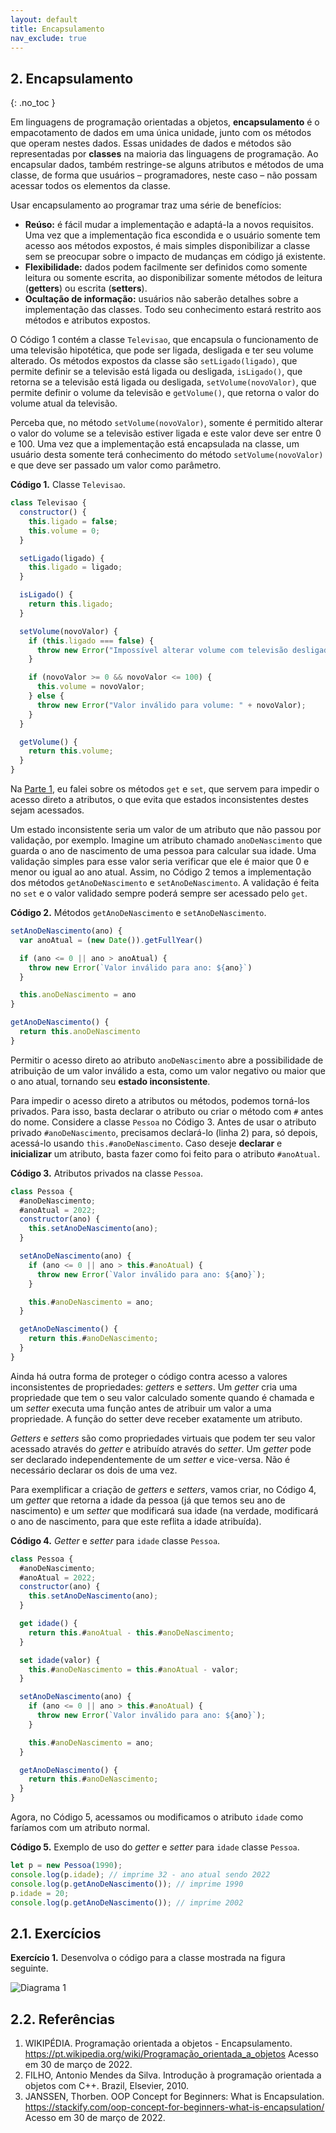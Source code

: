 ```yaml
---
layout: default
title: Encapsulamento
nav_exclude: true
---
```


## 2. Encapsulamento

{: .no_toc }

Em linguagens de programação orientadas a objetos, **encapsulamento** é o empacotamento de dados em uma única unidade, junto com os métodos que operam nestes dados. Essas unidades de dados e métodos são representadas por **classes** na maioria das linguagens de programação. Ao encapsular dados, também restringe-se alguns atributos e métodos de uma classe, de forma que usuários – programadores, neste caso – não possam acessar todos os elementos da classe.

Usar encapsulamento ao programar traz uma série de benefícios:

- **Reúso:** é fácil mudar a implementação e adaptá-la a novos requisitos. Uma vez que a implementação fica escondida e o usuário somente tem acesso aos métodos expostos, é mais simples disponibilizar a classe sem se preocupar sobre o impacto de mudanças em código já existente.
- **Flexibilidade:** dados podem facilmente ser definidos como somente leitura ou somente escrita, ao disponibilizar somente métodos de leitura (**getters**) ou escrita (**setters**).
- **Ocultação de informação:** usuários não saberão detalhes sobre a implementação das classes. Todo seu conhecimento estará restrito aos métodos e atributos expostos.

O Código 1 contém a classe `Televisao`, que encapsula o funcionamento de uma televisão hipotética, que pode ser ligada, desligada e ter seu volume alterado. Os métodos expostos da classe são `setLigado(ligado)`, que permite definir se a televisão está ligada ou desligada, `isLigado()`, que retorna se a televisão está ligada ou desligada, `setVolume(novoValor)`, que permite definir o volume da televisão e `getVolume()`, que retorna o valor do volume atual da televisão.

Perceba que, no método `setVolume(novoValor)`, somente é permitido alterar o valor do volume se a televisão estiver ligada e este valor deve ser entre 0 e 100. Uma vez que a implementação está encapsulada na classe, um usuário desta somente terá conhecimento do método `setVolume(novoValor)` e que deve ser passado um valor como parâmetro.

**Código 1.** Classe `Televisao`.

```javascript
class Televisao {
  constructor() {
    this.ligado = false;
    this.volume = 0;
  }

  setLigado(ligado) {
    this.ligado = ligado;
  }

  isLigado() {
    return this.ligado;
  }

  setVolume(novoValor) {
    if (this.ligado === false) {
      throw new Error("Impossível alterar volume com televisão desligada.");
    }

    if (novoValor >= 0 && novoValor <= 100) {
      this.volume = novoValor;
    } else {
      throw new Error("Valor inválido para volume: " + novoValor);
    }
  }

  getVolume() {
    return this.volume;
  }
}
```

Na [Parte 1](/content/poo/1-introducao.html), eu falei sobre os métodos `get` e `set`, que servem para impedir o acesso direto a atributos, o que evita que estados inconsistentes destes sejam acessados.

Um estado inconsistente seria um valor de um atributo que não passou por validação, por exemplo. Imagine um atributo chamado `anoDeNascimento` que guarda o ano de nascimento de uma pessoa para calcular sua idade. Uma validação simples para esse valor seria verificar que ele é maior que 0 e menor ou igual ao ano atual. Assim, no Código 2 temos a implementação dos métodos `getAnoDeNascimento` e `setAnoDeNascimento`. A validação é feita no `set` e o valor validado sempre poderá sempre ser acessado pelo `get`.

**Código 2.** Métodos `getAnoDeNascimento` e `setAnoDeNascimento`.

```javascript
setAnoDeNascimento(ano) {
  var anoAtual = (new Date()).getFullYear()

  if (ano <= 0 || ano > anoAtual) {
    throw new Error(`Valor inválido para ano: ${ano}`)
  }

  this.anoDeNascimento = ano
}

getAnoDeNascimento() {
  return this.anoDeNascimento
}
```

Permitir o acesso direto ao atributo `anoDeNascimento` abre a possibilidade de atribuição de um valor inválido a esta, como um valor negativo ou maior que o ano atual, tornando seu **estado inconsistente**.

Para impedir o acesso direto a atributos ou métodos, podemos torná-los privados. Para isso, basta declarar o atributo ou criar o método com `#` antes do nome. Considere a classe `Pessoa` no Código 3. Antes de usar o atributo privado `#anoDeNascimento`, precisamos declará-lo (linha 2) para, só depois, acessá-lo usando `this.#anoDeNascimento`. Caso deseje **declarar** e **inicializar** um atributo, basta fazer como foi feito para o atributo `#anoAtual`.

**Código 3.** Atributos privados na classe `Pessoa`.

```javascript
class Pessoa {
  #anoDeNascimento;
  #anoAtual = 2022;
  constructor(ano) {
    this.setAnoDeNascimento(ano);
  }

  setAnoDeNascimento(ano) {
    if (ano <= 0 || ano > this.#anoAtual) {
      throw new Error(`Valor inválido para ano: ${ano}`);
    }

    this.#anoDeNascimento = ano;
  }

  getAnoDeNascimento() {
    return this.#anoDeNascimento;
  }
}
```

Ainda há outra forma de proteger o código contra acesso a valores inconsistentes de propriedades: _getters_ e _setters_. Um _getter_ cria uma propriedade que tem o seu valor calculado somente quando é chamada e um _setter_ executa uma função antes de atribuir um valor a uma propriedade. A função do setter deve receber exatamente um atributo.

_Getters_ e _setters_ são como propriedades virtuais que podem ter seu valor acessado através do _getter_ e atribuído através do _setter_. Um _getter_ pode ser declarado independentemente de um _setter_ e vice-versa. Não é necessário declarar os dois de uma vez.

Para exemplificar a criação de _getters_ e _setters_, vamos criar, no Código 4, um _getter_ que retorna a idade da pessoa (já que temos seu ano de nascimento) e um _setter_ que modificará sua idade (na verdade, modificará o ano de nascimento, para que este reflita a idade atribuída).

**Código 4.** _Getter_ e _setter_ para `idade` classe `Pessoa`.

```javascript
class Pessoa {
  #anoDeNascimento;
  #anoAtual = 2022;
  constructor(ano) {
    this.setAnoDeNascimento(ano);
  }

  get idade() {
    return this.#anoAtual - this.#anoDeNascimento;
  }

  set idade(valor) {
    this.#anoDeNascimento = this.#anoAtual - valor;
  }

  setAnoDeNascimento(ano) {
    if (ano <= 0 || ano > this.#anoAtual) {
      throw new Error(`Valor inválido para ano: ${ano}`);
    }

    this.#anoDeNascimento = ano;
  }

  getAnoDeNascimento() {
    return this.#anoDeNascimento;
  }
}
```

Agora, no Código 5, acessamos ou modificamos o atributo `idade` como faríamos com um atributo normal.

**Código 5.** Exemplo de uso do _getter_ e _setter_ para `idade` classe `Pessoa`.

```javascript
let p = new Pessoa(1990);
console.log(p.idade); // imprime 32 - ano atual sendo 2022
console.log(p.getAnoDeNascimento()); // imprime 1990
p.idade = 20;
console.log(p.getAnoDeNascimento()); // imprime 2002
```

## 2.1. Exercícios

**Exercício 1.** Desenvolva o código para a classe mostrada na figura seguinte.

![Diagrama 1](/content/images/classe6.svg "Diagrama 1")

## 2.2. Referências

1. WIKIPÉDIA. Programação orientada a objetos - Encapsulamento. <https://pt.wikipedia.org/wiki/Programação_orientada_a_objetos> Acesso em 30 de março de 2022.
2. FILHO, Antonio Mendes da Silva. Introdução à programação orientada a objetos com C++. Brazil, Elsevier, 2010.
3. JANSSEN, Thorben. OOP Concept for Beginners: What is Encapsulation. <https://stackify.com/oop-concept-for-beginners-what-is-encapsulation/> Acesso em 30 de março de 2022.
